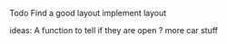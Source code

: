 Todo 
Find a good layout 
implement layout 



ideas: 
A function to tell if they are open ?
more car stuff